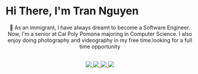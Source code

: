 # Hi There, I'm Tran Nguyen

<div align="center">🌱 As an immigrant, I have always dreamt to become a Software Engineer. Now, I'm a senior at Cal Poly Pomona majoring in Computer Science. I also enjoy doing photography and videography in my free time.looking for a full time opportunity<br><br>

<a href="https://github.com/dexter-nguyen/Stock-Price-Prediction" ><img src="https://img.shields.io/badge/Python-FFD43B?style=for-the-badge&logo=python&logoColor=blue" > </a>
 <img src="https://img.shields.io/badge/C%2B%2B-00599C?style=for-the-badge&logo=c%2B%2B&logoColor=white"><a href="https://github.com/dexter-nguyen/Roulette-Game"> <img src="https://img.shields.io/badge/Java-ED8B00?style=for-the-badge&logo=java&logoColor=white"></a><a href ="https://dexter-nguyen.github.io/solar-system/"> <img src="https://img.shields.io/badge/JavaScript-323330?style=for-the-badge&logo=javascript&logoColor=F7DF1E"></a>
  <!--<img src="https://img.shields.io/badge/Go-00ADD8?style=for-the-badge&logo=go&logoColor=white"></div>-->
